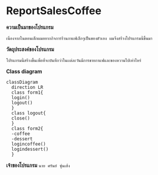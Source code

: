 # ReportSalesCoffee
**ความเป็นมาของโปรแกรม**
```
เนื่องจากในตอนเด็กผมอยากกิจการร้านกาแฟเล็กๆเป็นของตัวเอง ผมจึงสร้างโปรแกรมนี้ขึ้นมา
```
**วัตถุประสงค์ของโปรแกรม**
```
โปรแกรมนี้สร้างขึ้นเพื่อที่จะบันทึกว่าในเเต่ละวันมีการขายกาแฟและของหวานไปเท่าไหร่
```
**Class diagram**
```mermaid
classDiagram
  direction LR
  class form1{
  login()
  logout()
  }
  class logout{
  close()
  }
  class form2{
  -coffee
  -dessert
  logincoffee()
  logindessert()
  }
  ```
**เจ้าของโปรแกรม**
```นาย ศรันย์ ซุ่นเส้ง```

